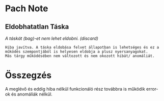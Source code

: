 # Pach Note

## Eldobhatatlan Táska 
_A táskát (bag)-et nem lehet eldobni. (discard)_

    Hiba javítva. A táska eldobása felvet állapotban is lehetséges és ez a működés szempontjából is helyesen eldobja a plusz nyersanyagokat. 
    Más tárgy működésében nem változott és nem okozott hibát/ anomáliát.

# Összegzés
A meglévő és eddig hiba nélkül funkcionáló rész továbbra is működik error-ok és anomáliák nélkül.